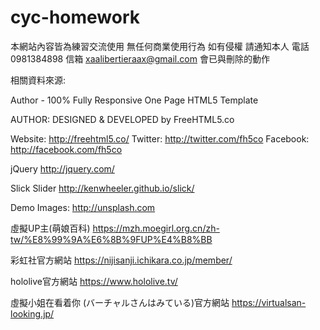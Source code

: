 # cyc-homework

本網站內容皆為練習交流使用
無任何商業使用行為
如有侵權 請通知本人
電話 0981384898 
信箱 xaalibertieraax@gmail.com
會已與刪除的動作

相關資料來源:

Author - 100% Fully Responsive One Page HTML5 Template

AUTHOR:
DESIGNED & DEVELOPED by FreeHTML5.co

Website: http://freehtml5.co/
Twitter: http://twitter.com/fh5co
Facebook: http://facebook.com/fh5co

jQuery
http://jquery.com/

Slick Slider
http://kenwheeler.github.io/slick/

Demo Images:
http://unsplash.com

虛擬UP主(萌娘百科)
https://mzh.moegirl.org.cn/zh-tw/%E8%99%9A%E6%8B%9FUP%E4%B8%BB

彩虹社官方網站
https://nijisanji.ichikara.co.jp/member/

hololive官方網站
https://www.hololive.tv/

虛擬小姐在看着你 (バーチャルさんはみている)官方網站
https://virtualsan-looking.jp/

